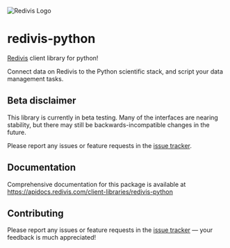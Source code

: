 ![Redivis Logo](./assets/logo_small.png)
# redivis-python
[Redivis](redivis.com) client library for python! 

Connect data on Redivis to the Python scientific stack, and script your data management tasks.

## Beta disclaimer
This library is currently in beta testing. Many of the interfaces are nearing stability, but there may still be backwards-incompatible changes in the future. 

Please report any issues or feature requests in the [issue tracker](https://github.com/redivis/redivis-python/issues).

## Documentation
Comprehensive documentation for this package is available at https://apidocs.redivis.com/client-libraries/redivis-python

## Contributing
Please report any issues or feature requests in the [issue tracker](https://github.com/redivis/redivis-python/issues)
 — your feedback is much appreciated!
